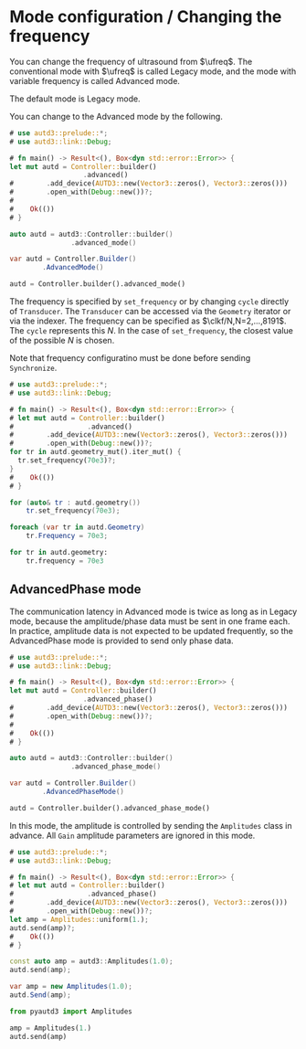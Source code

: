 # Mode configuration / Changing the frequency

You can change the frequency of ultrasound from $\ufreq$.
The conventional mode with $\ufreq$ is called Legacy mode, and the mode with variable frequency is called Advanced mode.

The default mode is Legacy mode.

You can change to the Advanced mode by the following.

```rust
# use autd3::prelude::*;
# use autd3::link::Debug;

# fn main() -> Result<(), Box<dyn std::error::Error>> {
let mut autd = Controller::builder()
                  .advanced()
#        .add_device(AUTD3::new(Vector3::zeros(), Vector3::zeros()))
#        .open_with(Debug::new())?;
#
#    Ok(())
# }
```
```cpp
auto autd = autd3::Controller::builder()
               .advanced_mode()
```
```cs
var autd = Controller.Builder()
        .AdvancedMode()
```
```python
autd = Controller.builder().advanced_mode()
```


The frequency is specified by `set_frequency` or by changing `cycle` directly of `Transducer`.
The `Transducer` can be accessed via the `Geometry` iterator or via the indexer.
The frequency can be specified as $\clkf/N,N=2,...,8191$.
The `cycle` represents this $N$.
In the case of `set_frequency`, the closest value of the possible $N$ is chosen.

Note that frequency configuratino must be done before sending `Synchronize`.

```rust
# use autd3::prelude::*;
# use autd3::link::Debug;

# fn main() -> Result<(), Box<dyn std::error::Error>> {
# let mut autd = Controller::builder()
#                  .advanced()
#        .add_device(AUTD3::new(Vector3::zeros(), Vector3::zeros()))
#        .open_with(Debug::new())?;
for tr in autd.geometry_mut().iter_mut() {
  tr.set_frequency(70e3)?;
}
#    Ok(())
# }
```
```cpp
for (auto& tr : autd.geometry())
    tr.set_frequency(70e3);
```
```cs
foreach (var tr in autd.Geometry)
    tr.Frequency = 70e3;
```
```python
for tr in autd.geometry:
    tr.frequency = 70e3
```

## AdvancedPhase mode

The communication latency in Advanced mode is twice as long as in Legacy mode, because the amplitude/phase data must be sent in one frame each.
In practice, amplitude data is not expected to be updated frequently, so the AdvancedPhase mode is provided to send only phase data.

```rust
# use autd3::prelude::*;
# use autd3::link::Debug;

# fn main() -> Result<(), Box<dyn std::error::Error>> {
let mut autd = Controller::builder()
                  .advanced_phase()
#        .add_device(AUTD3::new(Vector3::zeros(), Vector3::zeros()))
#        .open_with(Debug::new())?;
#
#    Ok(())
# }
```
```cpp
auto autd = autd3::Controller::builder()
               .advanced_phase_mode()
```
```cs
var autd = Controller.Builder()
        .AdvancedPhaseMode()
```
```python
autd = Controller.builder().advanced_phase_mode()
```

In this mode, the amplitude is controlled by sending the `Amplitudes` class in advance.
All `Gain` amplitude parameters are ignored in this mode.

```rust
# use autd3::prelude::*;
# use autd3::link::Debug;

# fn main() -> Result<(), Box<dyn std::error::Error>> {
# let mut autd = Controller::builder()
#                  .advanced_phase()
#        .add_device(AUTD3::new(Vector3::zeros(), Vector3::zeros()))
#        .open_with(Debug::new())?;
let amp = Amplitudes::uniform(1.);
autd.send(amp)?;
#    Ok(())
# }
```
```cpp
const auto amp = autd3::Amplitudes(1.0);
autd.send(amp);
```
```cs
var amp = new Amplitudes(1.0);
autd.Send(amp);
```
```python
from pyautd3 import Amplitudes

amp = Amplitudes(1.)
autd.send(amp)
```
